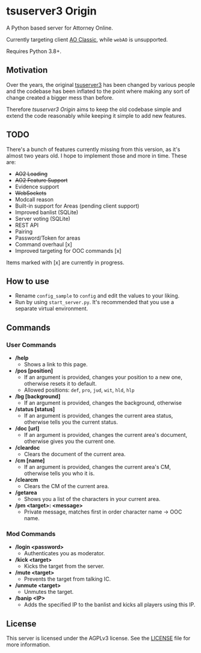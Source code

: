 # tsuserver3 Origin

A Python based server for Attorney Online.

Currently targeting client [AO Classic](https://github.com/argoneuscze/AO2-Client), while `webAO` is unsupported.

Requires Python 3.8+.

## Motivation

Over the years, the original [tsuserver3](https://github.com/AttorneyOnlineVidya/tsuserver3) has been changed by various people and the codebase
has been inflated to the point where making any sort of change created a bigger mess than before.

Therefore *tsuserver3 Origin* aims to keep the old codebase simple and extend the code reasonably
while keeping it simple to add new features.

## TODO

There's a bunch of features currently missing from this version, as it's almost two years old.
I hope to implement those and more in time. These are:

* ~~AO2 Loading~~
* ~~AO2 Feature Support~~
* Evidence support
* ~~WebSockets~~
* Modcall reason
* Built-in support for Areas (pending client support)
* Improved banlist (SQLite)
* Server voting (SQLite)
* REST API
* Pairing
* Password/Token for areas
* Command overhaul [x]
* Improved targeting for OOC commands [x]

Items marked with [x] are currently in progress.


## How to use

* Rename `config_sample` to `config` and edit the values to your liking.  
* Run by using `start_server.py`. It's recommended that you use a separate virtual environment.

## Commands

### User Commands

* **/help**
  * Shows a link to this page.
* **/pos [position]**
  * If an argument is provided, changes your position to a new one, otherwise resets it to default.
  * Allowed positions: `def`, `pro`, `jud`, `wit`, `hld`, `hlp`
* **/bg [background]**
  * If an argument is provided, changes the background, otherwise
* **/status [status]**
  * If an argument is provided, changes the current area status, otherwise tells you the current status.
* **/doc [url]**
  * If an argument is provided, changes the current area's document, otherwise gives you the current one.
* **/cleardoc**
  * Clears the document of the current area.
* **/cm [name]**
  * If an argument is provided, changes the current area's CM, otherwise tells you who it is.
* **/clearcm**
  * Clears the CM of the current area.
* **/getarea**
  * Shows you a list of the characters in your current area.
* **/pm \<target>: \<message>**
  * Private message, matches first in order character name -> OOC name.

### Mod Commands

* **/login \<password>**
  * Authenticates you as moderator.
* **/kick \<target>**
  * Kicks the target from the server.
* **/mute \<target>**
  * Prevents the target from talking IC.
* **/unmute \<target>**
  * Unmutes the target.
* **/banip \<IP>**
  * Adds the specified IP to the banlist and kicks all players using this IP.

## License

This server is licensed under the AGPLv3 license. See the
[LICENSE](LICENSE.md) file for more information.